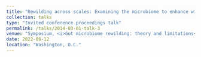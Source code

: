 ```yaml
---
title: "Rewilding across scales: Examining the microbiome to enhance wildlife conservation"
collection: talks
type: "Invited conference proceedings talk"
permalink: /talks/2014-03-01-talk-3
venue: "Symposium, <i>Gut microbiome rewilding: theory and limitations</i>, ASM Microbe"
date: 2022-06-12
location: "Washington, D.C."
---
```

